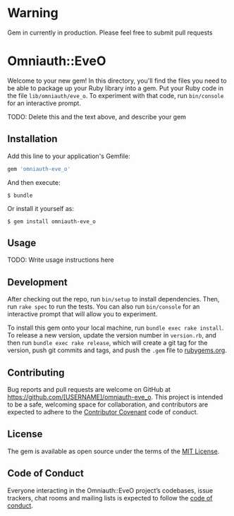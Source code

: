 # Warning
Gem in currently in production. Please feel free to submit pull requests

# Omniauth::EveO

Welcome to your new gem! In this directory, you'll find the files you need to be able to package up your Ruby library into a gem. Put your Ruby code in the file `lib/omniauth/eve_o`. To experiment with that code, run `bin/console` for an interactive prompt.

TODO: Delete this and the text above, and describe your gem

## Installation

Add this line to your application's Gemfile:

```ruby
gem 'omniauth-eve_o'
```

And then execute:

    $ bundle

Or install it yourself as:

    $ gem install omniauth-eve_o

## Usage

TODO: Write usage instructions here

## Development

After checking out the repo, run `bin/setup` to install dependencies. Then, run `rake spec` to run the tests. You can also run `bin/console` for an interactive prompt that will allow you to experiment.

To install this gem onto your local machine, run `bundle exec rake install`. To release a new version, update the version number in `version.rb`, and then run `bundle exec rake release`, which will create a git tag for the version, push git commits and tags, and push the `.gem` file to [rubygems.org](https://rubygems.org).

## Contributing

Bug reports and pull requests are welcome on GitHub at https://github.com/[USERNAME]/omniauth-eve_o. This project is intended to be a safe, welcoming space for collaboration, and contributors are expected to adhere to the [Contributor Covenant](http://contributor-covenant.org) code of conduct.

## License

The gem is available as open source under the terms of the [MIT License](https://opensource.org/licenses/MIT).

## Code of Conduct

Everyone interacting in the Omniauth::EveO project’s codebases, issue trackers, chat rooms and mailing lists is expected to follow the [code of conduct](https://github.com/[USERNAME]/omniauth-eve_o/blob/master/CODE_OF_CONDUCT.md).
